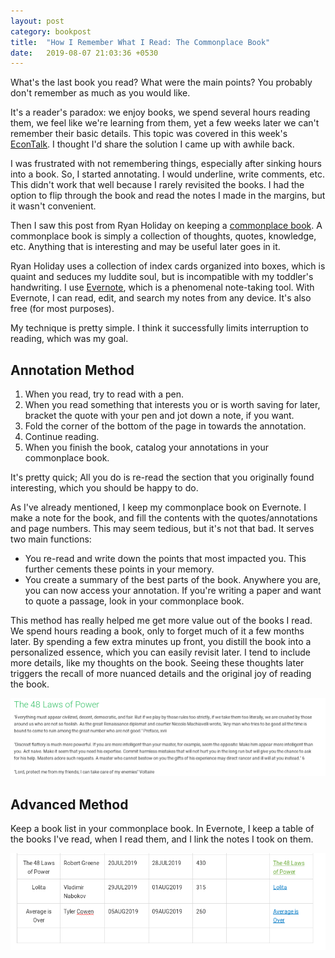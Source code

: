 ```yaml
---
layout: post
category: bookpost
title:  "How I Remember What I Read: The Commonplace Book"
date:   2019-08-07 21:03:36 +0530
---
```


What's the last book you read? What were the main points? You probably don't remember as much as you would like.

It's a reader's paradox: we enjoy books, we spend several hours reading them, we feel like we're learning from them, yet a few weeks later we can't remember their basic details. This topic was covered in this week's [EconTalk](http://www.econtalk.org/andy-matuschak-on-books-and-learning/). I thought I'd share the solution I came up with awhile back.

I was frustrated with not remembering things, especially after sinking hours into a book. So, I started annotating. I would underline, write comments, etc. This didn't work that well because I rarely revisited the books. I had the option to flip through the book and read the notes I made in the margins, but it wasn't convenient.

Then I saw this post from Ryan Holiday on keeping a [commonplace book](https://ryanholiday.net/how-and-why-to-keep-a-commonplace-book/). A commonplace book is simply a collection of thoughts, quotes, knowledge, etc. Anything that is interesting and may be useful later goes in it.

Ryan Holiday uses a collection of index cards organized into boxes, which is quaint and seduces my luddite soul, but is incompatible with my toddler's handwriting. I use [Evernote](http://www.evernote.com), which is a phenomenal note-taking tool. With Evernote, I can read, edit, and search my notes from any device. It's also free (for most purposes).

My technique is pretty simple. I think it successfully limits interruption to reading, which was my goal.

## Annotation Method

1. When you read, try to read with a pen. 
2. When you read something that interests you or is worth saving for later, bracket the quote with your pen and jot down a note, if you want. 
3. Fold the corner of the bottom of the page in towards the annotation.
4. Continue reading. 
5. When you finish the book, catalog your annotations in your commonplace book.

It's pretty quick; All you do is re-read the section that you originally found interesting, which you should be happy to do.

As I've already mentioned, I keep my commonplace book on Evernote. I make a note for the book, and fill the contents with the quotes/annotations and page numbers. This may seem tedious, but it's not that bad. It serves two main functions:
- You re-read and write down the points that most impacted you. This further cements these points in your memory.
- You create a summary of the best parts of the book. Anywhere you are, you can now access your annotation. If you're writing a paper and want to quote a passage, look in your commonplace book. 

This method has really helped me get more value out of the books I read. We spend hours reading a book, only to forget much of it a few months later. By spending a few extra minutes up front, you distill the book into a personalized essence, which you can easily revisit later. I tend to include more details, like my thoughts on the book. Seeing these thoughts later triggers the recall of more nuanced details and the original joy of reading the book.

![Post example](/assets/entry_example.png)

## Advanced Method

Keep a book list in your commonplace book. In Evernote, I keep a table of the books I've read, when I read them, and I link the notes I took on them.

![Book list](/assets/booklist.png)
